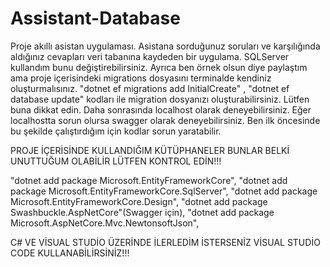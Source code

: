 # Assistant-Database

Proje akıllı asistan uygulaması. Asistana sorduğunuz soruları ve karşılığında aldığınız cevapları veri tabanına kaydeden bir uygulama. SQLServer kullandım bunu değiştirebilirsiniz. Ayrıca ben örnek olsun diye paylaştım ama proje içerisindeki migrations dosyasını terminalde kendiniz oluşturmalısınız. 
"dotnet ef migrations add InitialCreate" , "dotnet ef database update" kodları ile migration dosyanızı oluşturabilirsiniz. Lütfen buna dikkat edin. Daha sonrasında localhost olarak deneyebilirsiniz. Eğer localhostta sorun olursa swagger olarak deneyebilirsiniz. Ben ilk öncesinde bu şekilde çalıştırdığım için kodlar sorun yaratabilir. 

PROJE İÇERİSİNDE KULLANDIĞIM KÜTÜPHANELER BUNLAR BELKİ UNUTTUĞUM OLABİLİR LÜTFEN KONTROL EDİN!!!

"dotnet add package Microsoft.EntityFrameworkCore",
"dotnet add package Microsoft.EntityFrameworkCore.SqlServer",
"dotnet add package Microsoft.EntityFrameworkCore.Design",
"dotnet add package Swashbuckle.AspNetCore"(Swagger için),
"dotnet add package Microsoft.AspNetCore.Mvc.NewtonsoftJson",

C# VE VİSUAL STUDİO ÜZERİNDE İLERLEDİM İSTERSENİZ VİSUAL STUDİO CODE KULLANABİLİRSİNİZ!!!
